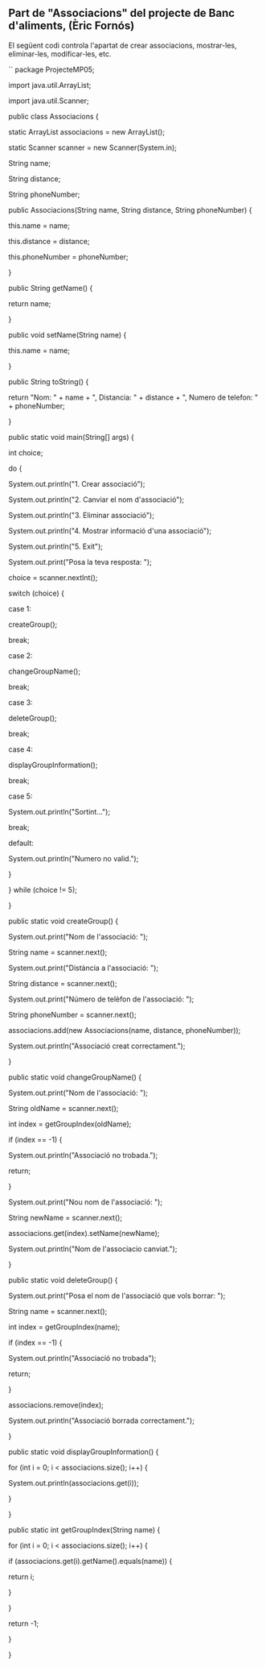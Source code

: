 Part de "Associacions" del projecte de Banc d'aliments, (Èric Fornós)
---

El següent codi controla l'apartat de crear associacions, mostrar-les, eliminar-les, modificar-les, etc.

``
package ProjecteMP05;


import java.util.ArrayList;

import java.util.Scanner;

public class Associacions {

static ArrayList<Associacions> associacions = new ArrayList<Associacions>();

static Scanner scanner = new Scanner(System.in);

String name;

String distance;

String phoneNumber;

public Associacions(String name, String distance, String phoneNumber) {

this.name = name;

this.distance = distance;

this.phoneNumber = phoneNumber;

}

public String getName() {

return name;

}

public void setName(String name) {

this.name = name;

}

public String toString() {

return "Nom: " + name + ", Distancia: " + distance + ", Numero de telefon: " + phoneNumber;

}

public static void main(String[] args) {

int choice;

do {

System.out.println("1. Crear associació");

System.out.println("2. Canviar el nom d'associació");

System.out.println("3. Eliminar associació");

System.out.println("4. Mostrar informació d'una associació");

System.out.println("5. Exit");

System.out.print("Posa la teva resposta: ");

choice = scanner.nextInt();

switch (choice) {

case 1:

createGroup();

break;

case 2:

changeGroupName();

break;

case 3:

deleteGroup();

break;

case 4:

displayGroupInformation();

break;

case 5:

System.out.println("Sortint...");

break;

default:

System.out.println("Numero no valid.");

}

} while (choice != 5);

}

public static void createGroup() {

System.out.print("Nom de l'associació: ");

String name = scanner.next();

System.out.print("Distància a l'associació: ");

String distance = scanner.next();

System.out.print("Número de telèfon de l'associació: ");

String phoneNumber = scanner.next();

associacions.add(new Associacions(name, distance, phoneNumber));

System.out.println("Associació creat correctament.");

}

public static void changeGroupName() {

System.out.print("Nom de l'associació: ");

String oldName = scanner.next();

int index = getGroupIndex(oldName);

if (index == -1) {

System.out.println("Associació no trobada.");

return;

}

System.out.print("Nou nom de l'associació: ");

String newName = scanner.next();

associacions.get(index).setName(newName);

System.out.println("Nom de l'associacio canviat.");

}

public static void deleteGroup() {

System.out.print("Posa el nom de l'associació que vols borrar: ");

String name = scanner.next();

int index = getGroupIndex(name);

if (index == -1) {

System.out.println("Associació no trobada");

return;

}

associacions.remove(index);

System.out.println("Associació borrada correctament.");

}

public static void displayGroupInformation() {

for (int i = 0; i < associacions.size(); i++) {

System.out.println(associacions.get(i));

}

}

public static int getGroupIndex(String name) {

for (int i = 0; i < associacions.size(); i++) {

if (associacions.get(i).getName().equals(name)) {

return i;

}

}

return -1;

}

}
```

